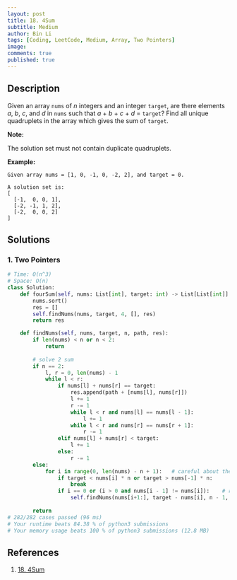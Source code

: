 ```yaml
---
layout: post
title: 18. 4Sum
subtitle: Medium
author: Bin Li
tags: [Coding, LeetCode, Medium, Array, Two Pointers]
image: 
comments: true
published: true
---
```


## Description

Given an array `nums` of *n* integers and an integer `target`, are there elements *a*, *b*, *c*, and *d* in `nums` such that *a* + *b* + *c* + *d* = `target`? Find all unique quadruplets in the array which gives the sum of `target`.

**Note:**

The solution set must not contain duplicate quadruplets.

**Example:**

```
Given array nums = [1, 0, -1, 0, -2, 2], and target = 0.

A solution set is:
[
  [-1,  0, 0, 1],
  [-2, -1, 1, 2],
  [-2,  0, 0, 2]
]
```


## Solutions
### 1. Two Pointers

```python
# Time: O(n^3)
# Space: O(n)
class Solution:
    def fourSum(self, nums: List[int], target: int) -> List[List[int]]:
        nums.sort()
        res = []
        self.findNums(nums, target, 4, [], res)
        return res

    def findNums(self, nums, target, n, path, res):
        if len(nums) < n or n < 2:
            return
        
        # solve 2 sum
        if n == 2:
            l, r = 0, len(nums) - 1
            while l < r:
                if nums[l] + nums[r] == target:
                    res.append(path + [nums[l], nums[r]])
                    l += 1
                    r -= 1
                    while l < r and nums[l] == nums[l - 1]:
                        l += 1
                    while l < r and nums[r] == nums[r + 1]:
                        r -= 1
                elif nums[l] + nums[r] < target:
                    l += 1
                else:
                    r -= 1
        else:
            for i in range(0, len(nums) - n + 1):   # careful about the range
                if target < nums[i] * n or target > nums[-1] * n:
                    break
                if i == 0 or (i > 0 and nums[i - 1] != nums[i]):    # recursively reduce N
                    self.findNums(nums[i+1:], target - nums[i], n - 1, path+[nums[i]], res)
        
        return
# 282/282 cases passed (96 ms)
# Your runtime beats 84.38 % of python3 submissions
# Your memory usage beats 100 % of python3 submissions (12.8 MB)
```
## References
1. [18. 4Sum](https://leetcode.com/problems/4sum/description/)